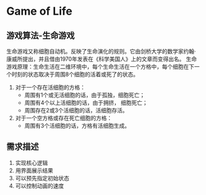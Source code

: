 # Game of Life 

## 游戏算法-生命游戏

生命游戏又称细胞自动机。反映了生命演化的规则。它由剑桥大学的数学家约翰·康威所提出，并且借由1970年发表在《科学美国人》上的文章而变得出名。
生命游戏原理：生命生活在二维环境中，每个生命生活在一个方格中，每个细胞在下一个时刻的状态取决于周围8个细胞的活着或死了的状态。

1. 对于一个存在活细胞的方格：
    - 周围有1个或无活细胞的话，由于孤独，细胞死亡；
    - 周围有4个以上活细胞的话，由于拥挤， 细胞死亡；
    - 周围存在2或3个活细胞的话，活细胞存活。
2. 对于一个空方格或存在死亡细胞的方格：
    - 周围有3个活细胞的话，方格有活细胞生成。

## 需求描述

1. 实现核心逻辑
2. 用界面展示结果
3. 可以预先指定初始状态
4. 可以控制动画的速度

